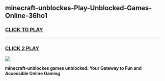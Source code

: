 
## minecraft-unblockes-Play-Unblocked-Games-Online-36ho1
<h3>
<a href="https://premium76.site?title=minecraft-unblockes&ref=25A">CLICK TO PLAY</a></h3>
<hr>

<h3>
<a href="https://premium76.site?title=minecraft-unblockes&ref=25A">CLICK 2 PLAY</a>
  
</h3>

<a href="https://premium76.site?title=minecraft-unblockes&ref=25A"><img src="https://clearcache.store/games.png"></a>


**minecraft-unblockes games unblocked: Your Gateway to Fun and Accessible Online Gaming**
